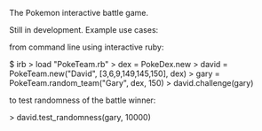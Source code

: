 The Pokemon interactive battle game.

Still in development.  Example use cases:

from command line using interactive ruby:

$ irb
\> load "PokeTeam.rb"
\> dex = PokeDex.new
\> david = PokeTeam.new("David", [3,6,9,149,145,150], dex)
\> gary = PokeTeam.random\_team("Gary", dex, 150)
\> david.challenge(gary)

to test randomness of the battle winner:

\> david.test\_randomness(gary, 10000)
